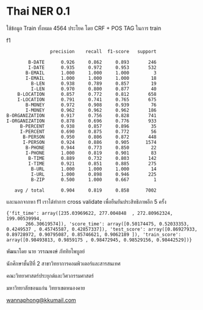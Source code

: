 # Thai NER 0.1

ใช้ข้อมูล Train ทั้งหมด 4564 ประโยค โดย CRF + POS TAG ในการ train



f1

```
                precision    recall  f1-score   support

        B-DATE      0.926     0.862     0.893       246
        I-DATE      0.935     0.972     0.953       532
       B-EMAIL      1.000     1.000     1.000         3
       I-EMAIL      1.000     1.000     1.000        18
         B-LEN      0.938     0.789     0.857        19
         I-LEN      0.970     0.800     0.877        40
    B-LOCATION      0.857     0.772     0.812       658
    I-LOCATION      0.791     0.741     0.765       675
       B-MONEY      0.972     0.908     0.939        76
       I-MONEY      0.962     0.962     0.962       186
B-ORGANIZATION      0.917     0.756     0.828       741
I-ORGANIZATION      0.878     0.696     0.776       933
     B-PERCENT      0.938     0.857     0.896        35
     I-PERCENT      0.690     0.875     0.772        56
      B-PERSON      0.950     0.806     0.872       448
      I-PERSON      0.924     0.886     0.905      1574
       B-PHONE      0.944     0.773     0.850        22
       I-PHONE      1.000     0.819     0.901        83
        B-TIME      0.889     0.732     0.803       142
        I-TIME      0.921     0.851     0.885       275
         B-URL      1.000     1.000     1.000        14
         I-URL      1.000     0.898     0.946       225
         B-ZIP      0.500     1.000     0.667         1

   avg / total      0.904     0.819     0.858      7002
```

และนอกจากหา f1 เราได้ทำการ cross validate เพื่อยืนยันประสิทธิภาพอีก 5 ครั้ง

```
{'fit_time': array([235.03969622, 277.004848  , 272.80962324, 199.00539994,
       266.30619574]), 'score_time': array([0.50174475, 0.52033353, 0.4249537 , 0.45745587, 0.42857337]), 'test_score': array([0.86927933, 0.89728972, 0.90795087, 0.85746621, 0.9062189 ]), 'train_score': array([0.98493813, 0.9859175 , 0.98472945, 0.98529156, 0.98442529])}
```



พัฒนาโดย นาย วรรณพงษ์  ภัททิยไพบูลย์

นักศึกษาชั้นปีที่ 2 สาขาวิทยาการคอมพิวเตอร์และสารสนเทศ

คณะวิทยาศาสตร์ประยุกต์และวิศวกรรมศาสตร์

มหาวิทยาลัยขอนแก่น วิทยาเขตหนองคาย

<wannaphong@kkumail.com>
